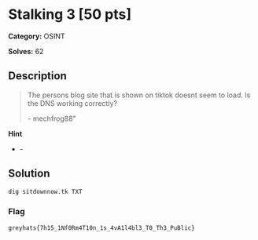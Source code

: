 # Stalking 3 [50 pts]

**Category:** OSINT

**Solves:** 62

## Description
> The persons blog site that is shown on tiktok doesnt seem to load. Is the DNS working correctly?
> 
> \- mechfrog88"

**Hint**
* \-

## Solution
``` bash
dig sitdownnow.tk TXT
```
### Flag
`greyhats{7h15_1Nf0Rm4T10n_1s_4vA1l4bl3_T0_Th3_PuBlic}`
